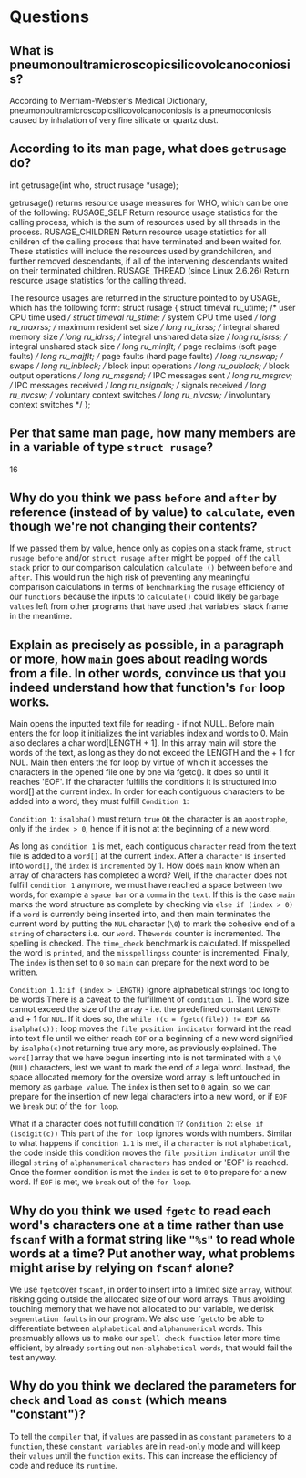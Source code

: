 # Questions

## What is pneumonoultramicroscopicsilicovolcanoconiosis?

According to Merriam-Webster's Medical Dictionary,
pneumonoultramicroscopicsilicovolcanoconiosis is a
pneumoconiosis caused by inhalation of very fine
silicate or quartz dust.

## According to its man page, what does `getrusage` do?

int getrusage(int who, struct rusage *usage);

getrusage() returns resource usage measures for WHO, which can be one of the following:
    RUSAGE_SELF
        Return  resource  usage  statistics for the calling process, which is the sum of resources used by
        all threads in the process.
    RUSAGE_CHILDREN
        Return resource usage statistics for all children of the calling process that have terminated  and
        been  waited  for.  These statistics will include the resources used by grandchildren, and further
        removed descendants, if all of the intervening descendants waited on their terminated children.
    RUSAGE_THREAD (since Linux 2.6.26)
        Return resource usage statistics for the calling thread.

The resource usages are returned in the structure pointed to by USAGE, which has the following form:
           struct rusage {
               struct timeval ru_utime; /* user CPU time used */
               struct timeval ru_stime; /* system CPU time used */
               long   ru_maxrss;        /* maximum resident set size */
               long   ru_ixrss;         /* integral shared memory size */
               long   ru_idrss;         /* integral unshared data size */
               long   ru_isrss;         /* integral unshared stack size */
               long   ru_minflt;        /* page reclaims (soft page faults) */
               long   ru_majflt;        /* page faults (hard page faults) */
               long   ru_nswap;         /* swaps */
               long   ru_inblock;       /* block input operations */
               long   ru_oublock;       /* block output operations */
               long   ru_msgsnd;        /* IPC messages sent */
               long   ru_msgrcv;        /* IPC messages received */
               long   ru_nsignals;      /* signals received */
               long   ru_nvcsw;         /* voluntary context switches */
               long   ru_nivcsw;        /* involuntary context switches */
           };

## Per that same man page, how many members are in a variable of type `struct rusage`?

16

## Why do you think we pass `before` and `after` by reference (instead of by value) to `calculate`, even though we're not changing their contents?

If we passed them by value, hence only as copies on a stack frame, `struct rusage before` and/or `struct rusage after` might be
`popped off` the `call stack` prior to our comparison calculation `calculate ()` between `before` and `after`.
This would run the high risk of preventing any meaningful comparison calculations in terms of `benchmarking` the `rusage` efficiency of our `functions`
because the inputs to `calculate()` could likely be `garbage values` left from other programs that have used that variables' stack frame in the meantime.

## Explain as precisely as possible, in a paragraph or more, how `main` goes about reading words from a file. In other words, convince us that you indeed understand how that function's `for` loop works.

Main opens the inputted text file for reading - if not NULL. Before main enters the for loop it initializes the int variables index and words to 0. Main also
declares a char word[LENGTH + 1]. In this array main will store the words of the text, as long as they do not exceed the LENGTH and the + 1 for NUL.
Main then enters the for loop by virtue of which it accesses the characters in the opened file one by one via fgetc(). It does so until it reaches 'EOF'.
If the character fulfills the conditions it is structured into word[] at the current index.
In order for each contiguous characters to be added into a word, they must fulfill `Condition 1`:

`Condition 1`: `isalpha()` must return `true` `OR` the character is an `apostrophe`, only if the `index > 0`, hence if it is not at the beginning of a new word.

As long as `condition 1` is met, each contiguous `character` read from the text file is added to a `word[]` at the current `index`. After a `character` is `inserted` into `word[]`,
the `index` is `incremented` by 1. How does `main` know when an array of characters has completed a word? Well, if the `character` does not fulfill `condition 1`
anymore, we must have reached a space between two words, for example a `space bar` or a `comma` in the `text`. If this is the case `main` marks the word structure
as complete by checking via `else if (index > 0)` if a `word` is currently being inserted into, and then main terminates the current word by putting the `NUL` character
(`\0`) to mark the cohesive end of a `string` of characters i.e. our `word`. The`words` counter is incremented. The spelling is checked. The `time_check` benchmark is calculated.
If misspelled the word is `printed`, and the `misspellingss` counter is incremented.
Finally, The `index` is then set to `0` so `main` can prepare for the next word to be written.

`Condition 1.1`: `if (index > LENGTH)` Ignore alphabetical strings too long to be words
There is a caveat to the fulfillment of `condition 1`. The word size cannot exceed the size of the array - i.e. the predefined constant `LENGTH` and + 1 for `NUL`.
If it does so, the `while ((c = fgetc(file)) != EOF && isalpha(c));` loop moves the `file position indicator` forward int the read into text file until we either
reach `EOF` or a beginning of a new word signified by `isalpha(c)`not returning true any more, as previously explained. The `word[]`array that we have begun inserting
into is not terminated with a `\0` (`NUL`) characters, lest we want to mark the end of a legal word. Instead, the space allocated memory for the oversize word
array is left untouched in memory as `garbage value`.
The `index` is then set to `0` again, so we can prepare for the insertion of new legal characters into a new word, or if `EOF` we `break` out of the `for loop`.

What if a character does not fulfill condition 1?
`Condition 2`: `else if (isdigit(c))`
This part of the `for loop` ignores words with numbers. Similar to what happens if `condition 1.1` is met, if a `character` is not `alphabetical`,
the code inside this condition moves the `file position indicator` until the illegal `string` of `alphanumerical` `characters` has ended or 'EOF' is reached.
Once the former condition is met the `index` is set to `0` to prepare for a new word. If `EOF` is met, we `break` out of the `for loop`.

## Why do you think we used `fgetc` to read each word's characters one at a time rather than use `fscanf` with a format string like `"%s"` to read whole words at a time? Put another way, what problems might arise by relying on `fscanf` alone?
We use `fgetc`over `fscanf`, in order to insert into a limited size `array`, without risking going outside the allocated size of our word arrays. Thus
avoiding touching memory that we have not allocated to our variable, we derisk `segmentation faults` in our program.
We also use `fgetc`to be able to differentiate between `alphabetical` and `alphanumerical` words. This presmuably allows us to make our
`spell check function` later more time efficient, by already `sorting` out `non-alphabetical words`, that would fail the test anyway.

## Why do you think we declared the parameters for `check` and `load` as `const` (which means "constant")?
To tell the `compiler` that, if `values` are passed in as `constant` `parameters` to a `function`, these `constant variables`
are in `read-only` mode and will keep their `values` until the `function` `exits`.
This can increase the efficiency of code and reduce its `runtime`.


